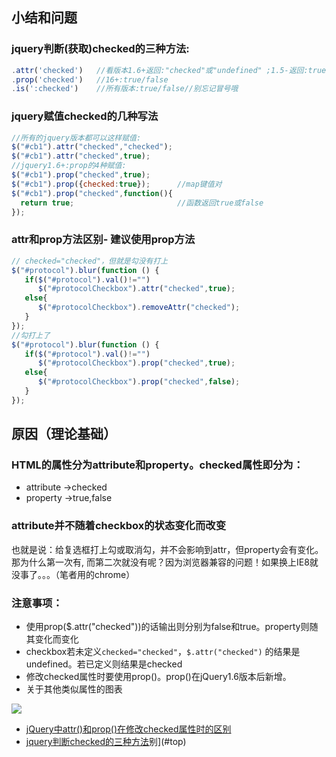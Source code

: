 ## 小结和问题

### jquery判断(获取)checked的三种方法:

```javascript
.attr('checked')   //看版本1.6+返回:"checked"或"undefined" ;1.5-返回:true或false
.prop('checked')   //16+:true/false
.is(':checked')    //所有版本:true/false//别忘记冒号哦
```

### jquery赋值checked的几种写法

```javascript
//所有的jquery版本都可以这样赋值:
$("#cb1").attr("checked","checked");
$("#cb1").attr("checked",true);
//jquery1.6+:prop的4种赋值:
$("#cb1").prop("checked",true);       
$("#cb1").prop({checked:true});      //map键值对
$("#cb1").prop("checked",function(){
  return true;                       //函数返回true或false
});
```

### attr和prop方法区别- 建议使用prop方法

```javascript
// checked="checked"，但就是勾没有打上
$("#protocol").blur(function () {
   if($("#protocol").val()!="")
      $("#protocolCheckbox").attr("checked",true);
   else{
      $("#protocolCheckbox").removeAttr("checked");
   }
});
//勾打上了
$("#protocol").blur(function () {
   if($("#protocol").val()!="")
      $("#protocolCheckbox").prop("checked",true);
   else{
      $("#protocolCheckbox").prop("checked",false);
   }
});
```

## 原因（理论基础）

### HTML的属性分为attribute和property。checked属性即分为：

- attribute ->checked
- property  ->true,false


### attribute并不随着checkbox的状态变化而改变

也就是说：给复选框打上勾或取消勾，并不会影响到attr，但property会有变化。那为什么第一次有, 而第二次就没有呢？因为浏览器兼容的问题！如果换上IE8就没事了。。。（笔者用的chrome）

### 注意事项：

- 使用prop($.attr("checked"))的话输出则分别为false和true。property则随其变化而变化
- checkbox若未定义`checked="checked"`，`$.attr("checked")` 的结果是undefined。若已定义则结果是checked
- 修改checked属性时要使用prop()。prop()在jQuery1.6版本后新增。
- 关于其他类似属性的图表

![](https://i.imgur.com/sWMPNeT.gif)

- [jQuery中attr()和prop()在修改checked属性时的区别](http://lib.csdn.net/article/jquery/35666)
- [jquery判断checked的三种方法](https://blog.csdn.net/snn1410/article/details/10146309)别](#top)
